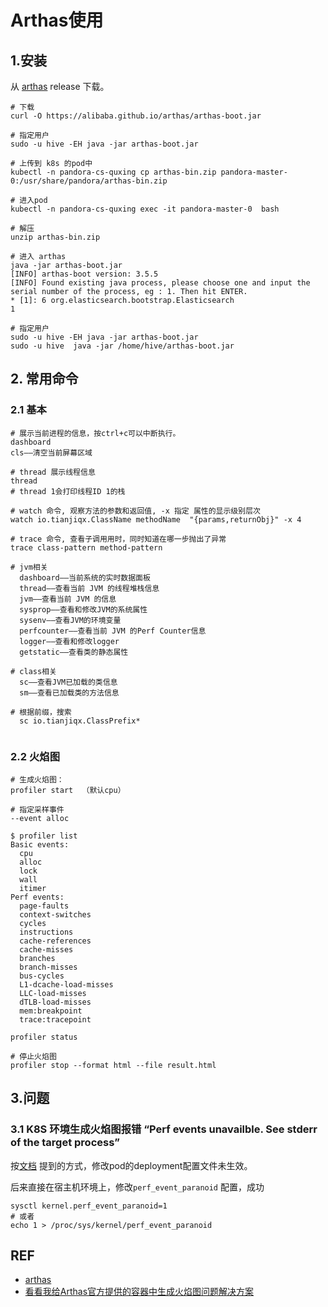 # Arthas使用



## 1.安装

从 [arthas](https://arthas.aliyun.com/doc/download.html) release 下载。  

```shell
# 下载
curl -O https://alibaba.github.io/arthas/arthas-boot.jar

# 指定用户
sudo -u hive -EH java -jar arthas-boot.jar

# 上传到 k8s 的pod中
kubectl -n pandora-cs-quxing cp arthas-bin.zip pandora-master-0:/usr/share/pandora/arthas-bin.zip

# 进入pod
kubectl -n pandora-cs-quxing exec -it pandora-master-0  bash

# 解压
unzip arthas-bin.zip

# 进入 arthas
java -jar arthas-boot.jar
[INFO] arthas-boot version: 3.5.5
[INFO] Found existing java process, please choose one and input the serial number of the process, eg : 1. Then hit ENTER.
* [1]: 6 org.elasticsearch.bootstrap.Elasticsearch
1

# 指定用户
sudo -u hive -EH java -jar arthas-boot.jar
sudo -u hive  java -jar /home/hive/arthas-boot.jar 
```



## 2. 常用命令

### 2.1 基本

```shell
# 展示当前进程的信息，按ctrl+c可以中断执行。
dashboard
cls——清空当前屏幕区域

# thread 展示线程信息 
thread
# thread 1会打印线程ID 1的栈

# watch 命令, 观察方法的参数和返回值, -x 指定 属性的显示级别层次
watch io.tianjiqx.ClassName methodName  "{params,returnObj}" -x 4

# trace 命令, 查看子调用用时，同时知道在哪一步抛出了异常
trace class-pattern method-pattern

# jvm相关
  dashboard——当前系统的实时数据面板
  thread——查看当前 JVM 的线程堆栈信息
  jvm——查看当前 JVM 的信息
  sysprop——查看和修改JVM的系统属性
  sysenv——查看JVM的环境变量
  perfcounter——查看当前 JVM 的Perf Counter信息
  logger——查看和修改logger
  getstatic——查看类的静态属性

# class相关
  sc——查看JVM已加载的类信息
  sm——查看已加载类的方法信息
  
# 根据前缀，搜索 
  sc io.tianjiqx.ClassPrefix* 
  
```

### 2.2 火焰图

```shell
# 生成火焰图：
profiler start  （默认cpu）

# 指定采样事件
--event alloc

$ profiler list
Basic events:
  cpu
  alloc
  lock
  wall
  itimer
Perf events:
  page-faults
  context-switches
  cycles
  instructions
  cache-references
  cache-misses
  branches
  branch-misses
  bus-cycles
  L1-dcache-load-misses
  LLC-load-misses
  dTLB-load-misses
  mem:breakpoint
  trace:tracepoint

profiler status

# 停止火焰图
profiler stop --format html --file result.html
```



## 3.问题

### 3.1 K8S 环境生成火焰图报错 “Perf events unavailble. See stderr of the target process”

按[文档](https://my.oschina.net/u/1760791/blog/4773494) 提到的方式，修改pod的deployment配置文件未生效。

后来直接在宿主机环境上，修改`perf_event_paranoid` 配置，成功

```shell
sysctl kernel.perf_event_paranoid=1
# 或者
echo 1 > /proc/sys/kernel/perf_event_paranoid
```



## REF

- [arthas](https://arthas.aliyun.com/doc/download.html)
- [看看我给Arthas官方提供的容器中生成火焰图问题解决方案](https://my.oschina.net/u/1760791/blog/4773494)
